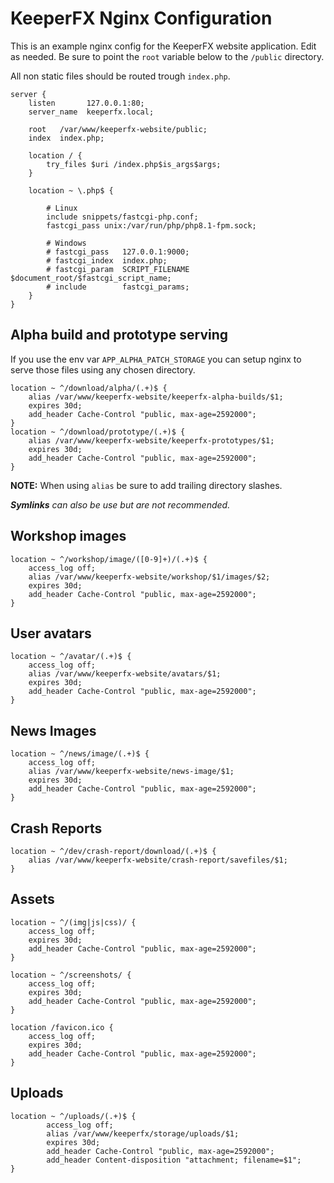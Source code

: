 KeeperFX Nginx Configuration
============================

This is an example nginx config for the KeeperFX website application. Edit as needed.
Be sure to point the `root` variable below to the `/public` directory.

All non static files should be routed trough `index.php`.

```nginx
server {
	listen       127.0.0.1:80;
	server_name  keeperfx.local;
	
	root   /var/www/keeperfx-website/public;
	index  index.php;

	location / {
		try_files $uri /index.php$is_args$args;
	}
	
	location ~ \.php$ {
        
        # Linux
        include snippets/fastcgi-php.conf;
        fastcgi_pass unix:/var/run/php/php8.1-fpm.sock;

        # Windows
		# fastcgi_pass   127.0.0.1:9000;
		# fastcgi_index  index.php;
		# fastcgi_param  SCRIPT_FILENAME  $document_root/$fastcgi_script_name;
		# include        fastcgi_params;
	}
}
```

## Alpha build and prototype serving

If you use the env var `APP_ALPHA_PATCH_STORAGE` you can setup nginx to serve those files using any chosen directory.

```nginx
location ~ ^/download/alpha/(.+)$ {
    alias /var/www/keeperfx-website/keeperfx-alpha-builds/$1;
    expires 30d;
    add_header Cache-Control "public, max-age=2592000";
}
location ~ ^/download/prototype/(.+)$ {
    alias /var/www/keeperfx-website/keeperfx-prototypes/$1;
    expires 30d;
    add_header Cache-Control "public, max-age=2592000";
}
```

**NOTE:** When using `alias` be sure to add trailing directory slashes.

***Symlinks** can also be use but are not recommended.*

## Workshop images

```
location ~ ^/workshop/image/([0-9]+)/(.+)$ {
    access_log off;
    alias /var/www/keeperfx-website/workshop/$1/images/$2;
    expires 30d;
    add_header Cache-Control "public, max-age=2592000";
}
```

## User avatars

```
location ~ ^/avatar/(.+)$ {
    access_log off;
    alias /var/www/keeperfx-website/avatars/$1;
    expires 30d;
    add_header Cache-Control "public, max-age=2592000";
}
```


## News Images

```
location ~ ^/news/image/(.+)$ {
    access_log off;
    alias /var/www/keeperfx-website/news-image/$1;
    expires 30d;
    add_header Cache-Control "public, max-age=2592000";
}
```


## Crash Reports

```
location ~ ^/dev/crash-report/download/(.+)$ {
    alias /var/www/keeperfx-website/crash-report/savefiles/$1;
}
```


## Assets

```
location ~ ^/(img|js|css)/ {
    access_log off;
    expires 30d;
    add_header Cache-Control "public, max-age=2592000";
}

location ~ ^/screenshots/ {
    access_log off;
    expires 30d;
    add_header Cache-Control "public, max-age=2592000";
}

location /favicon.ico {
    access_log off;
    expires 30d;
    add_header Cache-Control "public, max-age=2592000";
}
```


## Uploads

```
location ~ ^/uploads/(.+)$ {
        access_log off;
        alias /var/www/keeperfx/storage/uploads/$1;
        expires 30d;
        add_header Cache-Control "public, max-age=2592000";
        add_header Content-disposition "attachment; filename=$1";
}
```

